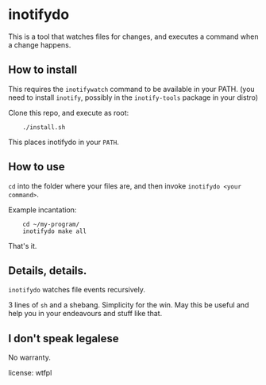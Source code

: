 # inotifydo

This is a tool that watches files for changes, and executes a command when a change happens.


## How to install

This requires the `inotifywatch` command to be available in your PATH. (you
need to install `inotify`, possibly in the `inotify-tools` package in your
distro)

Clone this repo, and execute as root:

        ./install.sh

This places inotifydo in your `PATH`.


## How to use

`cd` into the folder where your files are, and then invoke `inotifydo <your command>`.

Example incantation:

        cd ~/my-program/
        inotifydo make all

That's it.


## Details, details.

`inotifydo` watches file events recursively.

3 lines of `sh` and a shebang. Simplicity for the win. May this be useful and help you in your endeavours and stuff like that.


## I don't speak legalese

No warranty.

license: wtfpl

